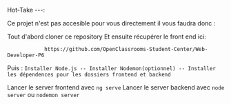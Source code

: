 Hot-Take ---:

Ce projet n'est pas accesible pour vous directement il vous faudra donc :

Tout d'abord cloner ce repository Et ensuite récupérer le front end ici:

                https://github.com/OpenClassrooms-Student-Center/Web-Developer-P6 



Puis : `Installer Node.js -- Installer Nodemon(optionnel) -- Installer les dépendences pour les dossiers frontend et backend`

Lancer le server frontend avec `ng serve` Lancer le server backend avec `node server` ou `nodemon server`
